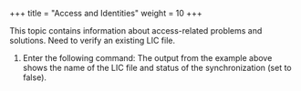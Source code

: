 +++
title = "Access and Identities"
weight = 10
+++

This topic contains information about access-related problems and solutions.
Need to verify an existing LIC file.
 

1. Enter the following command: The output from the example above shows the name of the LIC file and status of the synchronization (set to false). 



